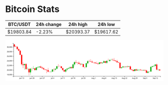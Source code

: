 # Bitcoin Stats

BTC/USDT|24h change|24h high|24h low|
|---|---|---|---|
|$19803.84|-2.23%|$20393.37|$19617.62|

<img src="./chart.svg">
